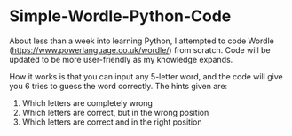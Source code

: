 # Simple-Wordle-Python-Code
About less than a week into learning Python, I attempted to code Wordle (https://www.powerlanguage.co.uk/wordle/) from scratch. Code will be updated to be more user-friendly as my knowledge expands. 

How it works is that you can input any 5-letter word, and the code will give you 6 tries to guess the word correctly. The hints given are:
1) Which letters are completely wrong
2) Which letters are correct, but in the wrong position
3) Which letters are correct and in the right position
